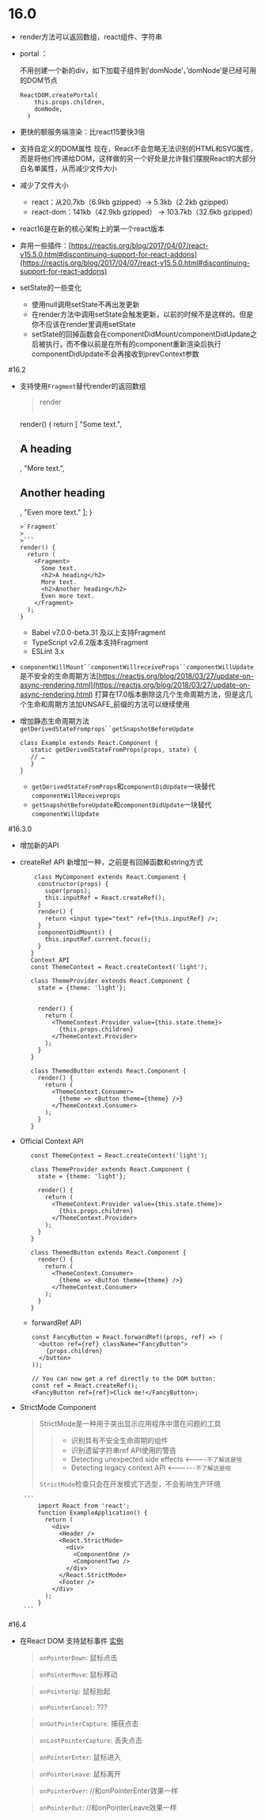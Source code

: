 # 16.0
* render方法可以返回数组，react组件、字符串
* portal ：

	不用创建一个新的div，如下加载子组件到’domNode’，’domNode’是已经可用的DOM节点
	
	```
	ReactDOM.createPortal(
	    this.props.children,
	    domNode,
	  )
	```

* 更快的额服务端渲染：比react15要快3倍
* 支持自定义的DOM属性
	现在，React不会忽略无法识别的HTML和SVG属性，而是将他们传递给DOM，这样做的另一个好处是允许我们摆脱React的大部分白名单属性，从而减少文件大小
* 减少了文件大小
	+ react：从20.7kb（6.9kb gzipped）-> 5.3kb（2.2kb gzipped）
	+ react-dom：141kb（42.9kb gzipped） -> 103.7kb（32.6kb gzipped）
* react16是在新的核心架构上的第一个react版本
* 弃用一些插件：[https://reactjs.org/blog/2017/04/07/react-v15.5.0.html#discontinuing-support-for-react-addons](https://reactjs.org/blog/2017/04/07/react-v15.5.0.html#discontinuing-support-for-react-addons)
* setState的一些变化
	+ 使用null调用setState不再出发更新
	+ 在render方法中调用setState会触发更新，以前的时候不是这样的。但是你不应该在render里调用setState
	+ setState的回掉函数会在componentDidMount/componentDidUpdate之后被执行，而不像以前是在所有的component重新渲染后执行
	componentDidUpdate不会再接收到prevContext参数

#16.2
* 支持使用`Fragment`替代render的返回数组

	> render
	> 
	> ```
	render() {
	 return [
	  "Some text.",
	  <h2 key="heading-1">A heading</h2>,
	  "More text.",
	  <h2 key="heading-2">Another heading</h2>,
	  "Even more text."
	 ];
	}
	```
	>`Fragment`
	>
	>```
	render() {
	  return (
	    <Fragment>
	      Some text.
	      <h2>A heading</h2>
	      More text.
	      <h2>Another heading</h2>
	      Even more text.
	    </Fragment>
	  );
	}
	```

	+ Babel v7.0.0-beta.31 及以上支持Fragment
	+ TypeScript v2.6.2版本支持Fragment
	+ ESLint 3.x

* `componentWillMount``componentWillreceiveProps``componentWillUpdate` 是不安全的生命周期方法[https://reactjs.org/blog/2018/03/27/update-on-async-rendering.html](https://reactjs.org/blog/2018/03/27/update-on-async-rendering.html)
打算在17.0版本删除这几个生命周期方法，但是这几个生命和周期方法加UNSAFE_前缀的方法可以继续使用

* 增加静态生命周期方法`getDerivedStateFromprops``getSnapshotBeforeUpdate`

	 ```
	 class Example extends React.Component {
	  	static getDerivedStateFromProps(props, state) {
	    // …
	  	}
	 }
	 ```
	+ `getDerivedStateFromProps`和`componentDidUpdate`一块替代`componentWillReceiveprops`
	+ `getSnapshotBeforeUpdate`和`componentDidUpdate`一块替代`componentWillUpdate`


#16.3.0
* 增加新的API 
 + createRef API 新增加一种，之前是有回掉函数和string方式
 	 
	 ```
		 class MyComponent extends React.Component {
		  constructor(props) {
		    super(props);
		    this.inputRef = React.createRef();
		  }
		  render() {
		    return <input type="text" ref={this.inputRef} />;
		  }
		  componentDidMount() {
		    this.inputRef.current.focus();
		  }
		}
		Context API
		const ThemeContext = React.createContext('light');
		
		class ThemeProvider extends React.Component {
		  state = {theme: 'light'};
		
		  
		  render() {
		    return (
		      <ThemeContext.Provider value={this.state.theme}>
		        {this.props.children}
		      </ThemeContext.Provider>
		    );
		  }
		}
		
		class ThemedButton extends React.Component {
		  render() {
		    return (
		      <ThemeContext.Consumer>
		        {theme => <Button theme={theme} />}
		      </ThemeContext.Consumer>
		    );
		  }
		}
	 ```
 + Official Context API
 
	 ```
		const ThemeContext = React.createContext('light');
		
		class ThemeProvider extends React.Component {
		  state = {theme: 'light'};
		
		  render() {
		    return (
		      <ThemeContext.Provider value={this.state.theme}>
		        {this.props.children}
		      </ThemeContext.Provider>
		    );
		  }
		}
		
		class ThemedButton extends React.Component {
		  render() {
		    return (
		      <ThemeContext.Consumer>
		        {theme => <Button theme={theme} />}
		      </ThemeContext.Consumer>
		    );
		  }
		}
	 ```
	+ forwardRef API
	
		```
		const FancyButton = React.forwardRef((props, ref) => (
		  <button ref={ref} className="FancyButton">
		    {props.children}
		  </button>
		));
		
		// You can now get a ref directly to the DOM button:
		const ref = React.createRef();
		<FancyButton ref={ref}>Click me!</FancyButton>;
		```
 + StrictMode Component
	>StrictMode是一种用于突出显示应用程序中潜在问题的工具
	>>+ 识别具有不安全生命周期的组件
	>>+ 识别遗留字符串ref API使用的警告
	>>+ Detecting unexpected side effects <----`不了解这是啥`
	>>+ Detecting legacy context API <------`不了解这是啥`
	>
	>`StrictMode`检查只会在开发模式下选型，不会影响生产环境
	
		```
			import React from 'react';
			function ExampleApplication() {
			  return (
			    <div>
			      <Header />
			      <React.StrictMode>
			        <div>
			          <ComponentOne />
			          <ComponentTwo />
			        </div>
			      </React.StrictMode>
			      <Footer />
			    </div>
			  );
			}
		```
	
#16.4
	
* 在React DOM 支持鼠标事件 [实例](https://codesandbox.io/s/kx4roq04yo)

	>`onPointerDown`: 鼠标点击
	
	>`onPointerMove`: 鼠标移动
	
	>`onPointerUp`: 鼠标抬起
	
	>`onPointerCancel`: ???
	
	>`onGotPointerCapture`: 捕获点击
	
	>`onLostPointerCapture`: 丢失点击
	
	>`onPointerEnter`: 鼠标进入
	
	>`onPointerLeave`: 鼠标离开
	
	>`onPointerOver`: //和onPointerEnter效果一样
	
	>`onPointerOut`: //和onPointerLeave效果一样

